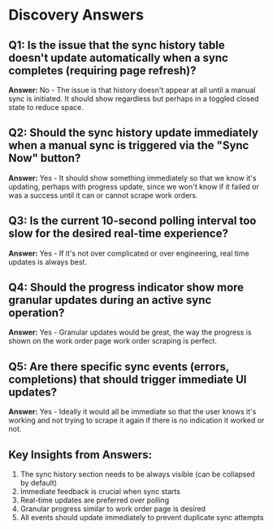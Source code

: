 # Discovery Answers

## Q1: Is the issue that the sync history table doesn't update automatically when a sync completes (requiring page refresh)?
**Answer:** No - The issue is that history doesn't appear at all until a manual sync is initiated. It should show regardless but perhaps in a toggled closed state to reduce space.

## Q2: Should the sync history update immediately when a manual sync is triggered via the "Sync Now" button?
**Answer:** Yes - It should show something immediately so that we know it's updating, perhaps with progress update, since we won't know if it failed or was a success until it can or cannot scrape work orders.

## Q3: Is the current 10-second polling interval too slow for the desired real-time experience?
**Answer:** Yes - If it's not over complicated or over engineering, real time updates is always best.

## Q4: Should the progress indicator show more granular updates during an active sync operation?
**Answer:** Yes - Granular updates would be great, the way the progress is shown on the work order page work order scraping is perfect.

## Q5: Are there specific sync events (errors, completions) that should trigger immediate UI updates?
**Answer:** Yes - Ideally it would all be immediate so that the user knows it's working and not trying to scrape it again if there is no indication it worked or not.

## Key Insights from Answers:
1. The sync history section needs to be always visible (can be collapsed by default)
2. Immediate feedback is crucial when sync starts
3. Real-time updates are preferred over polling
4. Granular progress similar to work order page is desired
5. All events should update immediately to prevent duplicate sync attempts